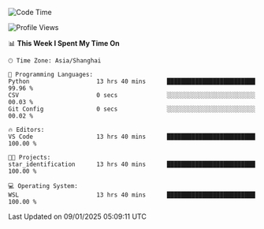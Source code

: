 <!--START_SECTION:waka-->
![Code Time](http://img.shields.io/badge/Code%20Time-2%2C194%20hrs%2020%20mins-blue)

![Profile Views](http://img.shields.io/badge/Profile%20Views-0-blue)

📊 **This Week I Spent My Time On** 

```text
🕑︎ Time Zone: Asia/Shanghai

💬 Programming Languages: 
Python                   13 hrs 40 mins      █████████████████████████   99.96 % 
CSV                      0 secs              ░░░░░░░░░░░░░░░░░░░░░░░░░   00.03 % 
Git Config               0 secs              ░░░░░░░░░░░░░░░░░░░░░░░░░   00.02 % 

🔥 Editors: 
VS Code                  13 hrs 40 mins      █████████████████████████   100.00 % 

🐱‍💻 Projects: 
star_identification      13 hrs 40 mins      █████████████████████████   100.00 % 

💻 Operating System: 
WSL                      13 hrs 40 mins      █████████████████████████   100.00 % 
```


 Last Updated on 09/01/2025 05:09:11 UTC
<!--END_SECTION:waka-->